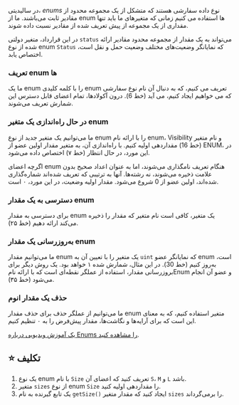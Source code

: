 در سالیدیتی، _enums_ نوع داده سفارشی هستند که متشکل از یک مجموعه محدود از مقادیر ثابت می‌باشند. ما از enum ها استفاده می کنیم زمانی که متغیرهای ما باید تنها مقداری از یک مجموعه از پیش تعریف شده از مقادیر نسبت داده شوند.

در این قرارداد، متغیر دولتی `status` می‌تواند به یک مقدار از مجموعه محدود مقادیر ارائه شده از نوع enum `Status` که نمایانگر وضعیت‌های مختلف وضعیت حمل و نقل است، اختصاص یابد.

### تعریف enum ها

ما یک enum را با کلمه کلیدی enum تعریف می کنیم، که به دنبال آن نام نوع سفارشی که می خواهیم ایجاد کنیم، می آید (خط 6). درون آکولادها، تمام اعضای قابل دسترس این شمارش تعریف می‌شوند.

### در حال راه‌اندازی یک متغیر enum

ما می‌توانیم یک متغیر جدید از نوع enum را با ارائه نام enum، Visibility و نام متغیر (خط 16) مقداردهی اولیه کنیم. با راه‌اندازی آن، به متغیر مقدار اولین عضو از ENUM، در این مورد، در حال انتظار (خط ۷) اختصاص داده می‌شود.

اگرچه اعضای enum هنگام تعریف نامگذاری می‌شوند، اما به عنوان اعداد صحیح بدون علامت ذخیره می‌شوند، نه رشته‌ها. آنها به ترتیبی که تعریف شده‌اند شماره‌گذاری شده‌اند، اولین عضو از 0 شروع می‌شود. مقدار اولیه وضعیت، در این مورد، ۰ است.

### دسترسی به یک مقدار enum

برای دسترسی به مقدار enum یک متغیر، کافی است نام متغیر که مقدار را ذخیره می‌کند ارائه دهیم (خط ۲۵).

### به‌روزرسانی یک مقدار enum

ما می‌توانیم مقدار enum یک متغیر را با تعیین آن به `uint` که نمایانگر عضو enum است، به‌روز کنیم (خط 30). در این مثال، شمارش شده ۱ خواهد بود. یک روش دیگر برای بروزرسانی مقدار، استفاده از عملگر نقطه‌ای است که با ارائه نامEnum و عضو آن انجام می‌شود (خط ۳۵).

### حذف یک مقدار انوم

ما می‌توانیم از عملگر حذف برای حذف مقدار enum متغیر استفاده کنیم، که به معنای این است که برای آرایه‌ها و نگاشت‌ها، مقدار پیش‌فرض را به ۰ تنظیم کنیم.

<a href="https://www.youtube.com/watch?v=yJbx07N15j0" target="_blank">یک آموزش ویدیویی درباره Enums را مشاهده کنید</a>.

## ⭐️ تکلیف

1. یک نوع enum با نام `Size` تعریف کنید که اعضای آن `S`، `M` و `L` باشد.
2. متغیر `sizes` از نوع enum `Size` را مقداردهی اولیه کنید.
3. یک تابع گیرنده به نام `getSize()` ایجاد کنید که مقدار متغیر `sizes` را برمی‌گرداند.